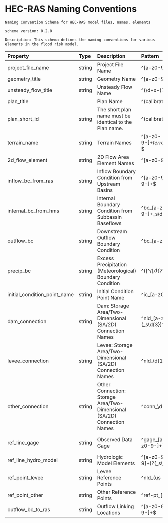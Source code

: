 # HEC-RAS Naming Conventions
    Naming Convention Schema for HEC-RAS model files, names, elements

    schema version: 0.2.0

    Description: This schema defines the naming conventions for various elements in the flood risk model.


| Property                     | Type   | Description                                                             | Pattern                                                                                        | Examples                                                                                                                                                                                                         |
|:-----------------------------|:-------|:------------------------------------------------------------------------|:-----------------------------------------------------------------------------------------------|:-----------------------------------------------------------------------------------------------------------------------------------------------------------------------------------------------------------------|
| project_file_name            | string | Project File Name                                                       | ^[a-z0-9-]+$                                                                                   | lower-new                                                                                                                                                                                                        |
| geometry_title               | string | Geometry Name                                                           | ^[a-z0-9-]+$                                                                                   | lower-new                                                                                                                                                                                                        |
| unsteady_flow_title          | string | Unsteady Flow Name                                                      | ^(\d+x-)?[a-z]{3}\d{4}$                                                                        | apr1997, 2x-apr1997                                                                                                                                                                                              |
| plan_title                   |        | Plan Name                                                               | ^(calibration|validation|breach|stress-test)_[a-z]{3}\d{4}$|^(stress-test_\d+x-[a-z]{3}\d{4})$ | calibration_apr1997, validation_jun1988, breach_apr1997, stress-test_2x-apr1997                                                                                                                                  |
| plan_short_id                | string | The short plan name must be identical to the Plan name.                 | ^(calibration|validation|breach|stress-test)_[a-z]{3}\d{4}$|^(stress-test_\d+x-[a-z]{3}\d{4})$ | calibration_apr1997, validation_jun1988, breach_apr1997, stress-test_2x-apr1997                                                                                                                                  |
| terrain_name                 | string | Terrain Names                                                           | ^[a-z0-9-]+_terrain_\d+m(_merged)?$                                                            | little-fork-creek_terrain_1m, little-fork-creek_terrain_5m_merged                                                                                                                                                |
| 2d_flow_element              | string | 2D Flow Area Element Names                                              | ^[a-z0-9-]+(_\d+)?$                                                                            | lower-new, lower-new_1                                                                                                                                                                                           |
| inflow_bc_from_ras           | string | Inflow Boundary Condition from Upstream Basins                          | ^[a-z0-9-]+_to_[a-z0-9-]+$                                                                     | mount-creek_to_lower-new                                                                                                                                                                                         |
| internal_bc_from_hms         | string | Internal Boundary Condition from Subbassin Baseflows                    | ^bc_[a-z0-9-]+_s\d+_base$                                                                      | bc_clear-crk_s230_base                                                                                                                                                                                           |
| outflow_bc                   | string | Downstream Outflow Boundary Condition                                   | ^bc_[a-z0-9-]+_out(_\d+)?$                                                                     | bc_lower-new_out, bc_lower-new_out_1                                                                                                                                                                             |
| precip_bc                    | string | Excess Precipitation (Meteorological) Boundary Condition                | ^([^/]*/){7}[^/]*$                                                                             | /MYRIVER/DAVIS/FLOW/18NOV2001/IR-DAY/CDEC_INCOMING/                                                                                                                                                              |
| initial_condition_point_name | string | Initial Condition Point Name                                            | ^ic_[a-z0-9-]+(_\d+)?$                                                                         | ic_homme-dam, ic_homme-dam_1                                                                                                                                                                                     |
| dam_connection               | string | Dam: Storage Area/Two-Dimensional (SA/2D) Connection Names              | ^nid_[a-z]{2}\d{5}(_s\d{3})?$                                                                  | nid_tx05966, nid_mn00584_s002                                                                                                                                                                                    |
| levee_connection             | string | Levee: Storage Area/Two-Dimensional (SA/2D) Connection Names            | ^nld_\d{10}(_\d+)?$                                                                            | nld_3005000153, nld_505000356_2                                                                                                                                                                                  |
| other_connection             | string | Other Connection: Storage Area/Two-Dimensional (SA/2D) Connection Names | ^conn_\d+_[a-z0-9-]+$                                                                          | conn_1_bridge, conn_4_rr-embank, conn_3_diversion, conn_10_roadway                                                                                                                                               |
| ref_line_gage                | string | Observed Data Gage                                                      | ^gage_[a-z]+_\d{7,10}(_[a-z0-9-]+)?$                                                           | gage_usgs_12105900_gr-at-auburn, gage_usgs_12105900, gage_noaa_8594900                                                                                                                                           |
| ref_line_hydro_model         | string | Hydrologic Model Elements                                               | ^[a-z0-9-+]+(_[a-z0-9]+)?(_s\d{3}|_r\d{3}|_j\d{3})?$                                           | s-grn-50, white-rock-ck_s040, trinity-river_r040, west-fork_j090, elm-fork+clear-ck_j052, lewinsville-inflow_j099, hhd-reservoir-out_j010, trinity-river_r040, white-rock-ck_s040, nid_tx05966, nid_mn00584_s002 |
| ref_point_levee              | string | Levee Reference Points                                                  | ^nld_(us|ms|ds|br-hw|br-tw)_\d{10}(_\d+)?$                                                     | nld_us_3005000153, nld_ms_3005000153, nld_ds_3005000153, nld_br-hw_3005000153, nld_br-tw_3005000153, nld_br-hw_5009000634_2                                                                                      |
| ref_point_other              | string | Other Reference Points                                                  | ^ref-pt_[a-z0-9-]+$                                                                            | ref-pt_sunrise-bridge                                                                                                                                                                                            |
| outflow_bc_to_ras            | string | Outflow Linking Locations                                               | ^[a-z0-9-]+_to_[a-z0-9-]+$                                                                     | mount-creek_to_lower-new                                                                                                                                                                                         |
